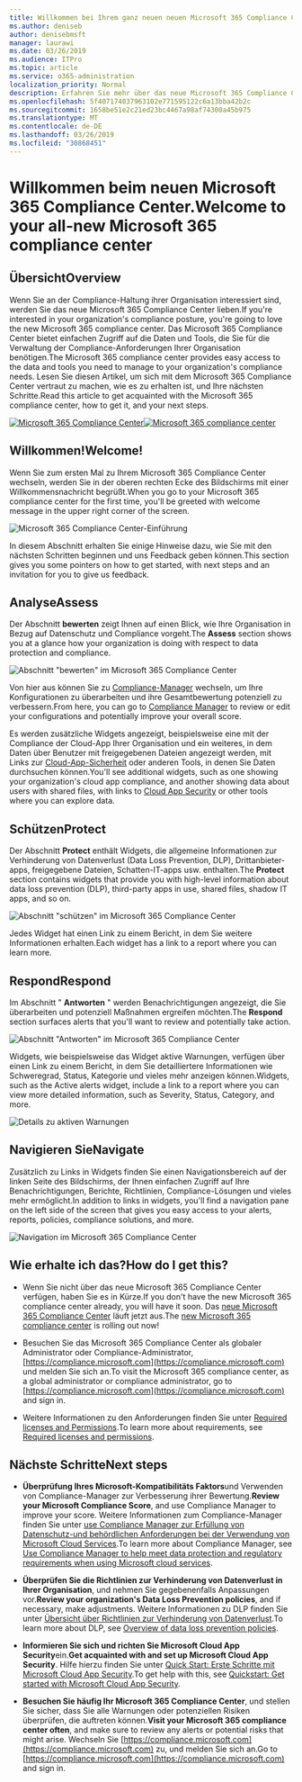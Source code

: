 ```yaml
---
title: Willkommen bei Ihrem ganz neuen neuen Microsoft 365 Compliance Center
ms.author: deniseb
author: denisebmsft
manager: laurawi
ms.date: 03/26/2019
ms.audience: ITPro
ms.topic: article
ms.service: o365-administration
localization_priority: Normal
description: Erfahren Sie mehr über das neue Microsoft 365 Compliance Center, einschließlich der enthaltenen Informationen, seiner Vorgehensweisen und der nächsten Schritte.
ms.openlocfilehash: 5f407174037963102e771595122c6a13bba42b2c
ms.sourcegitcommit: 1658be51e2c21ed23bc4467a98af74300a45b975
ms.translationtype: MT
ms.contentlocale: de-DE
ms.lasthandoff: 03/26/2019
ms.locfileid: "30868451"
---
```

# <a name="welcome-to-your-all-new-microsoft-365-compliance-center"></a><span data-ttu-id="c385d-103">Willkommen beim neuen Microsoft 365 Compliance Center.</span><span class="sxs-lookup"><span data-stu-id="c385d-103">Welcome to your all-new Microsoft 365 compliance center</span></span>

## <a name="overview"></a><span data-ttu-id="c385d-104">Übersicht</span><span class="sxs-lookup"><span data-stu-id="c385d-104">Overview</span></span>

<span data-ttu-id="c385d-105">Wenn Sie an der Compliance-Haltung ihrer Organisation interessiert sind, werden Sie das neue Microsoft 365 Compliance Center lieben.</span><span class="sxs-lookup"><span data-stu-id="c385d-105">If you're interested in your organization's compliance posture, you're going to love the new Microsoft 365 compliance center.</span></span> <span data-ttu-id="c385d-106">Das Microsoft 365 Compliance Center bietet einfachen Zugriff auf die Daten und Tools, die Sie für die Verwaltung der Compliance-Anforderungen Ihrer Organisation benötigen.</span><span class="sxs-lookup"><span data-stu-id="c385d-106">The Microsoft 365 compliance center provides easy access to the data and tools you need to manage to your organization's compliance needs.</span></span> <span data-ttu-id="c385d-107">Lesen Sie diesen Artikel, um sich mit dem Microsoft 365 Compliance Center vertraut zu machen, wie es zu erhalten ist, und Ihre nächsten Schritte.</span><span class="sxs-lookup"><span data-stu-id="c385d-107">Read this article to get acquainted with the Microsoft 365 compliance center, how to get it, and your next steps.</span></span>

<span data-ttu-id="c385d-108">[![Microsoft 365 Compliance Center](media/m365-compliance-center.png)](https://compliance.microsoft.com)</span><span class="sxs-lookup"><span data-stu-id="c385d-108">[![Microsoft 365 compliance center](media/m365-compliance-center.png)](https://compliance.microsoft.com)</span></span>

## <a name="welcome"></a><span data-ttu-id="c385d-109">Willkommen!</span><span class="sxs-lookup"><span data-stu-id="c385d-109">Welcome!</span></span>

<span data-ttu-id="c385d-110">Wenn Sie zum ersten Mal zu Ihrem Microsoft 365 Compliance Center wechseln, werden Sie in der oberen rechten Ecke des Bildschirms mit einer Willkommensnachricht begrüßt.</span><span class="sxs-lookup"><span data-stu-id="c385d-110">When you go to your Microsoft 365 compliance center for the first time, you'll be greeted with welcome message in the upper right corner of the screen.</span></span>

![Microsoft 365 Compliance Center-Einführung](media/m365-compliancecenter-welcomesteps.png)

<span data-ttu-id="c385d-112">In diesem Abschnitt erhalten Sie einige Hinweise dazu, wie Sie mit den nächsten Schritten beginnen und uns Feedback geben können.</span><span class="sxs-lookup"><span data-stu-id="c385d-112">This section gives you some pointers on how to get started, with next steps and an invitation for you to give us feedback.</span></span>

## <a name="assess"></a><span data-ttu-id="c385d-113">Analyse</span><span class="sxs-lookup"><span data-stu-id="c385d-113">Assess</span></span>

<span data-ttu-id="c385d-114">Der Abschnitt **bewerten** zeigt Ihnen auf einen Blick, wie Ihre Organisation in Bezug auf Datenschutz und Compliance vorgeht.</span><span class="sxs-lookup"><span data-stu-id="c385d-114">The **Assess** section shows you at a glance how your organization is doing with respect to data protection and compliance.</span></span>

![Abschnitt "bewerten" im Microsoft 365 Compliance Center](media/m365-compliance-center-assess.png)

<span data-ttu-id="c385d-116">Von hier aus können Sie zu [Compliance-Manager](meet-data-protection-and-regulatory-reqs-using-microsoft-cloud.md) wechseln, um Ihre Konfigurationen zu überarbeiten und ihre Gesamtbewertung potenziell zu verbessern.</span><span class="sxs-lookup"><span data-stu-id="c385d-116">From here, you can go to [Compliance Manager](meet-data-protection-and-regulatory-reqs-using-microsoft-cloud.md) to review or edit your configurations and potentially improve your overall score.</span></span>

<span data-ttu-id="c385d-117">Es werden zusätzliche Widgets angezeigt, beispielsweise eine mit der Compliance der Cloud-App Ihrer Organisation und ein weiteres, in dem Daten über Benutzer mit freigegebenen Dateien angezeigt werden, mit Links zur [Cloud-App-Sicherheit](https://docs.microsoft.com/cloud-app-security/) oder anderen Tools, in denen Sie Daten durchsuchen können.</span><span class="sxs-lookup"><span data-stu-id="c385d-117">You'll see additional widgets, such as one showing your organization's cloud app compliance, and another showing data about users with shared files, with links to [Cloud App Security](https://docs.microsoft.com/cloud-app-security/) or other tools where you can explore data.</span></span>

## <a name="protect"></a><span data-ttu-id="c385d-118">Schützen</span><span class="sxs-lookup"><span data-stu-id="c385d-118">Protect</span></span>

<span data-ttu-id="c385d-119">Der Abschnitt **Protect** enthält Widgets, die allgemeine Informationen zur Verhinderung von Datenverlust (Data Loss Prevention, DLP), Drittanbieter-apps, freigegebene Dateien, Schatten-IT-apps usw. enthalten.</span><span class="sxs-lookup"><span data-stu-id="c385d-119">The **Protect** section contains widgets that provide you with high-level information about data loss prevention (DLP), third-party apps in use, shared files, shadow IT apps, and so on.</span></span> 

![Abschnitt "schützen" im Microsoft 365 Compliance Center](media/m365-compliance-center-protect.png)

<span data-ttu-id="c385d-121">Jedes Widget hat einen Link zu einem Bericht, in dem Sie weitere Informationen erhalten.</span><span class="sxs-lookup"><span data-stu-id="c385d-121">Each widget has a link to a report where you can learn more.</span></span>

## <a name="respond"></a><span data-ttu-id="c385d-122">Respond</span><span class="sxs-lookup"><span data-stu-id="c385d-122">Respond</span></span>

<span data-ttu-id="c385d-123">Im Abschnitt " **Antworten** " werden Benachrichtigungen angezeigt, die Sie überarbeiten und potenziell Maßnahmen ergreifen möchten.</span><span class="sxs-lookup"><span data-stu-id="c385d-123">The **Respond** section surfaces alerts that you'll want to review and potentially take action.</span></span>

![Abschnitt "Antworten" im Microsoft 365 Compliance Center](media/m365-compliance-center-respond.png)

<span data-ttu-id="c385d-125">Widgets, wie beispielsweise das Widget aktive Warnungen, verfügen über einen Link zu einem Bericht, in dem Sie detailliertere Informationen wie Schweregrad, Status, Kategorie und vieles mehr anzeigen können.</span><span class="sxs-lookup"><span data-stu-id="c385d-125">Widgets, such as the Active alerts widget, include a link to a report where you can view more detailed information, such as Severity, Status, Category, and more.</span></span>

![Details zu aktiven Warnungen](media/m365-compliance-center-alerts-details.png) 

## <a name="navigate"></a><span data-ttu-id="c385d-127">Navigieren Sie</span><span class="sxs-lookup"><span data-stu-id="c385d-127">Navigate</span></span>

<span data-ttu-id="c385d-128">Zusätzlich zu Links in Widgets finden Sie einen Navigationsbereich auf der linken Seite des Bildschirms, der Ihnen einfachen Zugriff auf Ihre Benachrichtigungen, Berichte, Richtlinien, Compliance-Lösungen und vieles mehr ermöglicht.</span><span class="sxs-lookup"><span data-stu-id="c385d-128">In addition to links in widgets, you'll find a navigation pane on the left side of the screen that gives you easy access to your alerts, reports, policies, compliance solutions, and more.</span></span> 

![Navigation im Microsoft 365 Compliance Center](media/m365-compliance-center-leftnav.png)

## <a name="how-do-i-get-this"></a><span data-ttu-id="c385d-130">Wie erhalte ich das?</span><span class="sxs-lookup"><span data-stu-id="c385d-130">How do I get this?</span></span>

- <span data-ttu-id="c385d-131">Wenn Sie nicht über das neue Microsoft 365 Compliance Center verfügen, haben Sie es in Kürze.</span><span class="sxs-lookup"><span data-stu-id="c385d-131">If you don't have the new Microsoft 365 compliance center already, you will have it soon.</span></span> <span data-ttu-id="c385d-132">Das [neue Microsoft 365 Compliance Center](microsoft-security-and-compliance.md#microsoft-365-compliance-center) läuft jetzt aus.</span><span class="sxs-lookup"><span data-stu-id="c385d-132">The [new Microsoft 365 compliance center](microsoft-security-and-compliance.md#microsoft-365-compliance-center) is rolling out now!</span></span>

- <span data-ttu-id="c385d-133">Besuchen Sie das Microsoft 365 Compliance Center als globaler Administrator oder Compliance-Administrator, [https://compliance.microsoft.com](https://compliance.microsoft.com) und melden Sie sich an.</span><span class="sxs-lookup"><span data-stu-id="c385d-133">To visit the Microsoft 365 compliance center, as a global administrator or compliance administrator, go to [https://compliance.microsoft.com](https://compliance.microsoft.com) and sign in.</span></span> 

- <span data-ttu-id="c385d-134">Weitere Informationen zu den Anforderungen finden Sie unter [Required licenses and Permissions](microsoft-security-and-compliance.md#required-licenses-and-permissions).</span><span class="sxs-lookup"><span data-stu-id="c385d-134">To learn more about requirements, see [Required licenses and permissions](microsoft-security-and-compliance.md#required-licenses-and-permissions).</span></span>

## <a name="next-steps"></a><span data-ttu-id="c385d-135">Nächste Schritte</span><span class="sxs-lookup"><span data-stu-id="c385d-135">Next steps</span></span>

- <span data-ttu-id="c385d-136">**Überprüfung Ihres Microsoft-Kompatibilitäts Faktors**und Verwenden von Compliance-Manager zur Verbesserung ihrer Bewertung.</span><span class="sxs-lookup"><span data-stu-id="c385d-136">**Review your Microsoft Compliance Score**, and use Compliance Manager to improve your score.</span></span> <span data-ttu-id="c385d-137">Weitere Informationen zum Compliance-Manager finden Sie unter [use Compliance Manager zur Erfüllung von Datenschutz-und behördlichen Anforderungen bei der Verwendung von Microsoft Cloud Services](meet-data-protection-and-regulatory-reqs-using-microsoft-cloud.md).</span><span class="sxs-lookup"><span data-stu-id="c385d-137">To learn more about Compliance Manager, see [Use Compliance Manager to help meet data protection and regulatory requirements when using Microsoft cloud services](meet-data-protection-and-regulatory-reqs-using-microsoft-cloud.md).</span></span>

- <span data-ttu-id="c385d-138">**Überprüfen Sie die Richtlinien zur Verhinderung von Datenverlust in Ihrer Organisation**, und nehmen Sie gegebenenfalls Anpassungen vor.</span><span class="sxs-lookup"><span data-stu-id="c385d-138">**Review your organization's Data Loss Prevention policies**, and if necessary, make adjustments.</span></span> <span data-ttu-id="c385d-139">Weitere Informationen zu DLP finden Sie unter [Übersicht über Richtlinien zur Verhinderung von Datenverlust](data-loss-prevention-policies.md).</span><span class="sxs-lookup"><span data-stu-id="c385d-139">To learn more about DLP, see [Overview of data loss prevention policies](data-loss-prevention-policies.md).</span></span> 

- <span data-ttu-id="c385d-140">**Informieren Sie sich und richten Sie Microsoft Cloud App Security**ein.</span><span class="sxs-lookup"><span data-stu-id="c385d-140">**Get acquainted with and set up Microsoft Cloud App Security**.</span></span> <span data-ttu-id="c385d-141">Hilfe hierzu finden Sie unter [Quick Start: Erste Schritte mit Microsoft Cloud App Security](https://docs.microsoft.com/cloud-app-security/getting-started-with-cloud-app-security).</span><span class="sxs-lookup"><span data-stu-id="c385d-141">To get help with this, see [Quickstart: Get started with Microsoft Cloud App Security](https://docs.microsoft.com/cloud-app-security/getting-started-with-cloud-app-security).</span></span>  

- <span data-ttu-id="c385d-142">**Besuchen Sie häufig Ihr Microsoft 365 Compliance Center**, und stellen Sie sicher, dass Sie alle Warnungen oder potenziellen Risiken überprüfen, die auftreten können.</span><span class="sxs-lookup"><span data-stu-id="c385d-142">**Visit your Microsoft 365 compliance center often**, and make sure to review any alerts or potential risks that might arise.</span></span> <span data-ttu-id="c385d-143">Wechseln Sie [https://compliance.microsoft.com](https://compliance.microsoft.com) zu, und melden Sie sich an.</span><span class="sxs-lookup"><span data-stu-id="c385d-143">Go to [https://compliance.microsoft.com](https://compliance.microsoft.com) and sign in.</span></span>